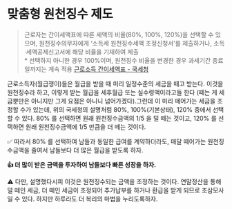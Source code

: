 
 # 맞춤형 원천징수 제도

> 근로자는 간이세액표에 따른 세액의 비율(80%, 100%, 120%)을 선택할 수 있으며, 원천징수의무자에게 ‘소득세 원천징수세액 조정신청서’를 제출하거나, 소득·세액공제신고서에 해당 비율을 기재하여 제출  
> \* 선택하지 아니한 경우 100%이며, 원천징수 비율을 변경한 경우 과세기간 종료일까지는 계속 적용
> [근로소득 간이세액표 - 국세청](https://www.nts.go.kr/nts/cm/cntnts/cntntsView.do?mi=6583&cntntsId=7862)

근로소득자(월급쟁이)들은 월급을 받을 때 미리 일정수준의 세금을 떼고 받는다. 이것을 원천징수라 하고, 이렇게 받는 월급을 세후월급 또는 실수령액이라고들 한다 (떼는 게 세금뿐만은 아니지만 그게 요점은 아니니 넘어가겠다).그런데 이 미리 떼어가는 세금을 조정할 수가 있는데, 위의 국세청의 설명처럼 80%, 100%(기본상태), 120% 중에서 선택할 수 있다. 80% 를 선택하면 원래 원천징수금액의 1/5 을 덜 떼는 것이고, 120% 를 선택하면 원래 원천징수금액에 1/5 만큼을 더 떼는 것이다.

✅ 따라서 80% 를 선택하여 남들과 동일한 급여를 계약하더라도, 매달 떼어가는 원천징수금액을 줄여서 남들보다 더 많은 월급을 받도록 하자.

**👍 더 많이 받은 금액을 투자하여 남들보다 빠른 성장을 하자.**

⚠️ 다만, 설명했다시피 이것은 원천징수되는 금액을 조정하는 것이다. 연말정산을 통해 덜 떼인 세금, 더 떼인 세금이 조정되어 추가납부를 하거나 환급을 받게 되므로 조삼모사일 수 있다. 하지만 하루라도 더 복리의 마법을 누리도록하자.